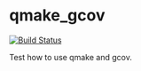 # qmake_gcov

[![Build Status](https://travis-ci.org/richelbilderbeek/qmake_gcov.svg?branch=master)](https://travis-ci.org/richelbilderbeek/qmake_gcov)

Test how to use qmake and gcov.
